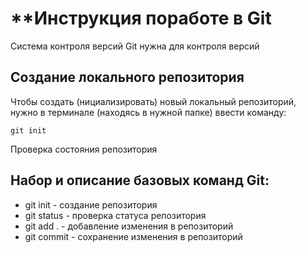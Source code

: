 # **Инструкция поработе в Git

Система контроля версий Git нужна для контроля версий

## Создание локального репозитория

Чтобы создать (нициализировать) новый локальный репозиторий, нужно в терминале (находясь в нужной папке) ввести команду:

    git init
    
 Проверка состояния репозитория

## Набор и описание базовых команд Git:
* git init - создание репозитория
* git status - проверка статуса репозитория
* git add . - добавление изменения в репозиторий
* git commit - сохранение изменения в репозиторий
